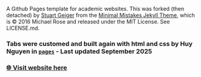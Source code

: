 A Github Pages template for academic websites. This was forked (then detached) by [Stuart Geiger](https://github.com/staeiou) from the [Minimal Mistakes Jekyll Theme](https://mmistakes.github.io/minimal-mistakes/), which is © 2016 Michael Rose and released under the MIT License. See LICENSE.md.

### Tabs were customed and built again with html and css by Huy Nguyen in [`pages`](./_pages) - Last updated September 2025

### [🌐 Visit website here](https://huygnguyen04.github.io)

